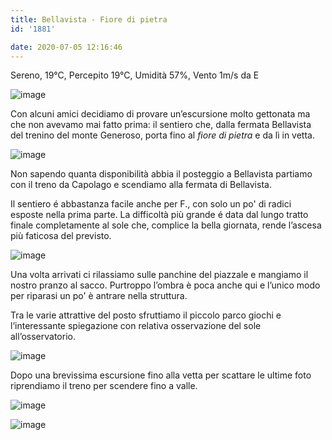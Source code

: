 ```yaml
---
title: Bellavista - Fiore di pietra
id: '1881'

date: 2020-07-05 12:16:46
---
```


Sereno, 19°C, Percepito 19°C, Umidità 57%, Vento 1m/s da E

![image](/images/2021/08/IMG_8382_hu96ff77ffe1bdd85851a3d102b65d9dbc_379401_700x0_resize_q75_box.jpg)

Con alcuni amici decidiamo di provare un’escursione molto gettonata ma che non avevamo mai fatto prima: il sentiero che, dalla fermata Bellavista del trenino del monte Generoso, porta fino al _fiore di pietra_ e da lì in vetta.

![image](/images/2021/08/IMG_8384_hue2d1fdc445fb270bac8a24a871d3214d_462046_700x0_resize_q75_box.jpg)

Non sapendo quanta disponibilità abbia il posteggio a Bellavista partiamo con il treno da Capolago e scendiamo alla fermata di Bellavista.

Il sentiero é abbastanza facile anche per F., con solo un po' di radici esposte nella prima parte. La difficoltà più grande é data dal lungo tratto finale completamente al sole che, complice la bella giornata, rende l’ascesa più faticosa del previsto.

![image](/images/2021/08/IMG_2267_hu8c9d1b310344c020916a2889cc4266e5_298942_700x0_resize_q75_box.jpg)

Una volta arrivati ci rilassiamo sulle panchine del piazzale e mangiamo il nostro pranzo al sacco. Purtroppo l’ombra è poca anche qui e l’unico modo per riparasi un po' è antrare nella struttura.

Tra le varie attrattive del posto sfruttiamo il piccolo parco giochi e l’interessante spiegazione con relativa osservazione del sole all’osservatorio.

![image](/images/2021/08/IMG_8379_hu88e027b804336c2c45d512aec2ee700b_503647_700x0_resize_q75_box.jpg)

Dopo una brevissima escursione fino alla vetta per scattare le ultime foto riprendiamo il treno per scendere fino a valle.

![image](/images/2021/08/IMG_2270_hu5aec7389079bf9fec8ca6387e9232b9f_511999_700x0_resize_q75_box.jpg)

![image](/images/2021/08/IMG_2269_hu95b6b7a95e20197c66f238eb2f51e910_410177_700x0_resize_q75_box.jpg)

<!-- ![image](/images/2021/08/20200705-activity-map_hu2167593490e9f2a181e78a362e3ba810_17678_700x0_resize_box_3.png) -->
